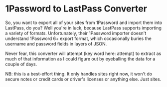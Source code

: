 # 1Password to LastPass Converter

So, you want to export all of your sites from 1Password and import them into
LastPass, do you? Well you're in luck, because LastPass supports importing a
variety of formats. Unfortunately, their 1Password importer doesn't understand
1Password 6+ export format, which occasionally buries the username and password
fields in layers of JSON.

Never fear, this converter will attempt (key word here: attempt) to extract as
much of that information as I could figure out by eyeballing the data for a
couple of days.

NB: this is a best-effort thing. It only handles sites right now, it won't do
secure notes or credit cards or driver's licenses or anything else. Just sites.
